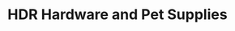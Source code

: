 ---
title: "HDR Hardware and Pet Supplies"
url: /bristol/hdr-hardware-and-pet-supplies/
shop: Baumarkt
---